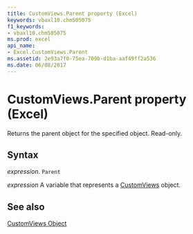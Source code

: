 ```yaml
---
title: CustomViews.Parent property (Excel)
keywords: vbaxl10.chm505075
f1_keywords:
- vbaxl10.chm505075
ms.prod: excel
api_name:
- Excel.CustomViews.Parent
ms.assetid: 2e93a7f0-75ea-709b-d1ba-aaf49ff2a536
ms.date: 06/08/2017
---
```



# CustomViews.Parent property (Excel)

Returns the parent object for the specified object. Read-only.


## Syntax

_expression_. `Parent`

_expression_ A variable that represents a [CustomViews](Excel.CustomViews.md) object.


## See also


[CustomViews Object](Excel.CustomViews.md)

